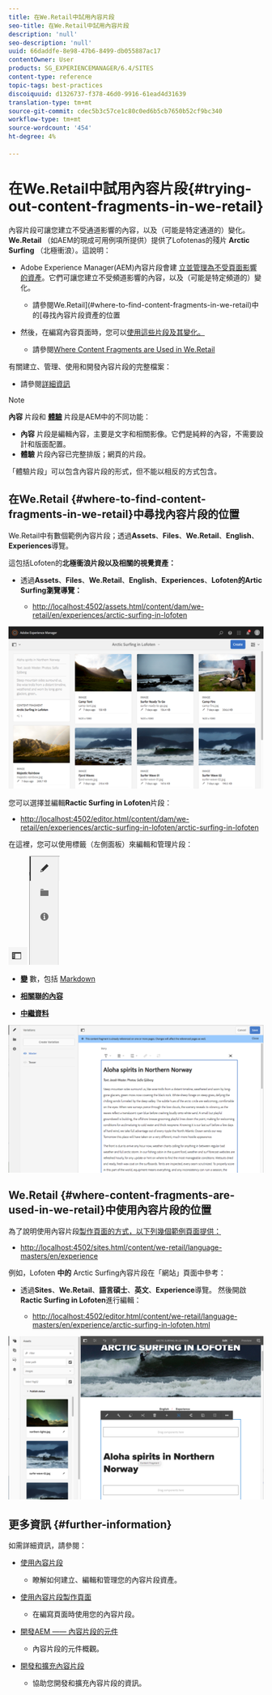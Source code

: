 ```yaml
---
title: 在We.Retail中試用內容片段
seo-title: 在We.Retail中試用內容片段
description: 'null'
seo-description: 'null'
uuid: 66daddfe-8e98-47b6-8499-db055887ac17
contentOwner: User
products: SG_EXPERIENCEMANAGER/6.4/SITES
content-type: reference
topic-tags: best-practices
discoiquuid: d1326737-f378-46d0-9916-61ead4d31639
translation-type: tm+mt
source-git-commit: cdec5b3c57ce1c80c0ed6b5cb7650b52cf9bc340
workflow-type: tm+mt
source-wordcount: '454'
ht-degree: 4%

---
```



# 在We.Retail中試用內容片段{#trying-out-content-fragments-in-we-retail}

內容片段可讓您建立不受通道影響的內容，以及（可能是特定通道的）變化。 **We.Retail** （如AEM的現成可用例項所提供）提供了Lofotenas的殘片 **Arctic Surfing** （北極衝浪）。這說明：

* Adobe Experience Manager(AEM)內容片段會建 [立並管理為不受頁面影響的資產](/help/assets/content-fragments.md)。它們可讓您建立不受頻道影響的內容，以及（可能是特定頻道的）變化。

   * 請參閱We.Retail](#where-to-find-content-fragments-in-we-retail)中的[尋找內容片段資產的位置

* 然後，在編寫內容頁面時，您可以[使用這些片段及其變化。](/help/sites-authoring/content-fragments.md)

   * 請參閱[Where Content Fragments are Used in We.Retail](#where-content-fragments-are-used-in-we-retail)

有關建立、管理、使用和開發內容片段的完整檔案：

* 請參閱[詳細資訊](#further-information)

>[!NOTE]
>
>**內容** 片段和 **[體驗](/help/sites-authoring/experience-fragments.md)** 片段是AEM中的不同功能：
>
>* **內容** 片段是編輯內容，主要是文字和相關影像。它們是純粹的內容，不需要設計和版面配置。
>* **體驗** 片段內容已完整排版；網頁的片段。

>
>
「體驗片段」可以包含內容片段的形式，但不能以相反的方式包含。

## 在We.Retail {#where-to-find-content-fragments-in-we-retail}中尋找內容片段的位置

We.Retail中有數個範例內容片段；透過&#x200B;**Assets**、**Files**、**We.Retail**、**English**、**Experiences**&#x200B;導覽。

這包括Lofoten的&#x200B;**北極衝浪片段以及相關的視覺資產：**

* 透過&#x200B;**Assets**、**Files**、**We.Retail**、**English**、**Experiences**、**Lofoten的Artic Surfing瀏覽導覽：**

   * [http://localhost:4502/assets.html/content/dam/we-retail/en/experiences/arctic-surfing-in-lofoten](http://localhost:4502/assets.html/content/dam/we-retail/en/experiences/arctic-surfing-in-lofoten)

![cf-44](assets/cf-44.png)

您可以選擇並編輯&#x200B;**Ractic Surfing in Lofoten**&#x200B;片段：

* [http://localhost:4502/editor.html/content/dam/we-retail/en/experiences/arctic-surfing-in-lofoten/arctic-surfing-in-lofoten](http://localhost:4502/editor.html/content/dam/we-retail/en/experiences/arctic-surfing-in-lofoten/arctic-surfing-in-lofoten)

在這裡，您可以使用標籤（左側面板）來編輯和管理片段：[](/help/assets/content-fragments.md)

![](do-not-localize/cf-45-aa.png) ![](do-not-localize/cf-45-a.png)

* **[變](/help/assets/content-fragments-variations.md)** 數，包括 [Markdown](/help/assets/content-fragments-markdown.md)

* **[相關聯的內容](/help/assets/content-fragments-assoc-content.md)**
* **[中繼資料](/help/assets/content-fragments-metadata.md)**

![cf-46](assets/cf-46.png)

## We.Retail {#where-content-fragments-are-used-in-we-retail}中使用內容片段的位置

為了說明使用內容片段[製作頁面的方式，以下列幾個範例頁面提供：](/help/sites-authoring/content-fragments.md)

* [http://localhost:4502/sites.html/content/we-retail/language-masters/en/experience](http://localhost:4502/sites.html/content/we-retail/language-masters/en/experience)

例如，Lofoten **中的** Arctic Surfing內容片段在「網站」頁面中參考：

* 透過&#x200B;**Sites**、**We.Retail**、**語言碩士**、**英文**、**Experience**&#x200B;導覽。 然後開啟&#x200B;**Ractic Surfing in Lofoten**&#x200B;進行編輯：

   * [http://localhost:4502/editor.html/content/we-retail/language-masters/en/experience/arctic-surfing-in-lofoten.html](http://localhost:4502/editor.html/content/we-retail/language-masters/en/experience/arctic-surfing-in-lofoten.html)

![cf-53](assets/cf-53.png)

## 更多資訊 {#further-information}

如需詳細資訊，請參閱：

* [使用內容片段](/help/assets/content-fragments.md)

   * 瞭解如何建立、編輯和管理您的內容片段資產。

* [使用內容片段製作頁面](/help/sites-authoring/content-fragments.md)

   * 在編寫頁面時使用您的內容片段。

* [開發AEM —— 內容片段的元件](/help/sites-developing/components-content-fragments.md)

   * 內容片段的元件概觀。

* [開發和擴充內容片段](/help/sites-developing/customizing-content-fragments.md)

   * 協助您開發和擴充內容片段的資訊。

